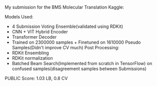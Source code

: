 My submission for the BMS Molecular Translation Kaggle:

Models Used:
- 4 Submission Voting Ensemble(validated using RDKit)
- CNN + VIT Hybrid Encoder
- Transformer Decoder
- Trained on 2300000 samples + Finetuned on 1610000 Pseudo Samples(Didn't improve CV much) 
Post Processing:
- RDKit Ensembling
- RDKit normalization
- Batched Beam Search(Implemented from scratch in TensorFlow) on confused samples(disagreement samples between Submissions)

PUBLIC Score: 1.03 LB, 0.8 CV
